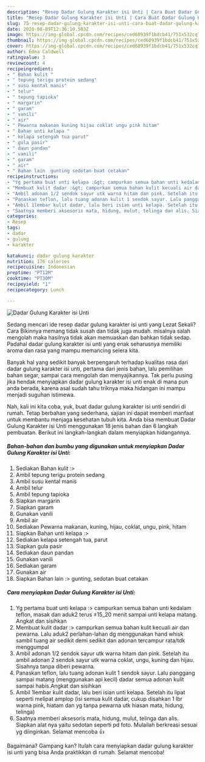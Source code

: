 ```yaml
---
description: "Resep Dadar Gulung Karakter isi Unti | Cara Buat Dadar Gulung Karakter isi Unti Yang Mudah Dan Praktis"
title: "Resep Dadar Gulung Karakter isi Unti | Cara Buat Dadar Gulung Karakter isi Unti Yang Mudah Dan Praktis"
slug: 75-resep-dadar-gulung-karakter-isi-unti-cara-buat-dadar-gulung-karakter-isi-unti-yang-mudah-dan-praktis
date: 2020-08-09T12:36:10.503Z
image: https://img-global.cpcdn.com/recipes/ced60939f1bdcb41/751x532cq70/dadar-gulung-karakter-isi-unti-foto-resep-utama.jpg
thumbnail: https://img-global.cpcdn.com/recipes/ced60939f1bdcb41/751x532cq70/dadar-gulung-karakter-isi-unti-foto-resep-utama.jpg
cover: https://img-global.cpcdn.com/recipes/ced60939f1bdcb41/751x532cq70/dadar-gulung-karakter-isi-unti-foto-resep-utama.jpg
author: Edna Caldwell
ratingvalue: 3
reviewcount: 4
recipeingredient:
- " Bahan kulit "
- " tepung terigu protein sedang"
- " susu kental manis"
- " telur"
- " tepung tapioka"
- " margarin"
- " garam"
- " vanili"
- " air"
- " Pewarna makanan kuning hijau coklat ungu pink hitam"
- " Bahan unti kelapa "
- " kelapa setengah tua parut"
- " gula pasir"
- " daun pandan"
- " vanili"
- " garam"
- " air"
- " Bahan lain  gunting sedotan buat cetakan"
recipeinstructions:
- "Yg pertama buat unti kelapa :&gt; campurkan semua bahan unti kedalam teflon, masak dan aduk2 terus ±15_20 menit sampai unti kelapa matang. Angkat dan sisihkan"
- "Membuat kulit dadar :&gt; campurkan semua bahan kulit kecuali air dan pewarna. Lalu aduk2 perlahan-lahan dg menggunakan hand whisk sambil tuang air sedikit demi sedikit dan adonan tercampur rata/tdk menggumpal"
- "Ambil adonan 1/2 sendok sayur utk warna hitam dan pink. Setelah itu ambil adonan 2 sendok sayur utk warna coklat, ungu, kuning dan hijau. Sisahnya tanpa diberi pewarna."
- "Panaskan teflon, lalu tuang adonan kulit 1 sendok sayur. Lalu panggang sampai matang (menggunakan api kecil) dadar semua adonan kulit sampai habis.Angkat dan sisihkan"
- "Ambil 1lembar kulit dadar, lalu beri isian unti kelapa. Setelah itu lipat seperti melipat amplop (isi semua kulit dadar, cukup disahkan 1 lbr warna pink, hiatam dan yg tanpa pewarna utk hiasan mata, hidung, telinga)"
- "Saatnya memberi aksesoris mata, hidung, mulut, telinga dan alis. Siapkan alat nya yaitu sedotan seperti pd foto. Mulailah berkreasi sesuai yg diinginkan. Selamat mencoba 👍"
categories:
- Resep
tags:
- dadar
- gulung
- karakter

katakunci: dadar gulung karakter 
nutrition: 176 calories
recipecuisine: Indonesian
preptime: "PT12M"
cooktime: "PT30M"
recipeyield: "1"
recipecategory: Lunch

---
```



![Dadar Gulung Karakter isi Unti](https://img-global.cpcdn.com/recipes/ced60939f1bdcb41/751x532cq70/dadar-gulung-karakter-isi-unti-foto-resep-utama.jpg)

Sedang mencari ide resep dadar gulung karakter isi unti yang Lezat Sekali? Cara Bikinnya memang tidak susah dan tidak juga mudah. misalnya salah mengolah maka hasilnya tidak akan memuaskan dan bahkan tidak sedap. Padahal dadar gulung karakter isi unti yang enak seharusnya memiliki aroma dan rasa yang mampu memancing selera kita.

Banyak hal yang sedikit banyak berpengaruh terhadap kualitas rasa dari dadar gulung karakter isi unti, pertama dari jenis bahan, lalu pemilihan bahan segar, sampai cara mengolah dan menyajikannya. Tak perlu pusing jika hendak menyiapkan dadar gulung karakter isi unti enak di mana pun anda berada, karena asal sudah tahu triknya maka hidangan ini mampu menjadi suguhan istimewa.




Nah, kali ini kita coba, yuk, buat dadar gulung karakter isi unti sendiri di rumah. Tetap berbahan yang sederhana, sajian ini dapat memberi manfaat untuk membantu menjaga kesehatan tubuh kita. Anda bisa membuat Dadar Gulung Karakter isi Unti menggunakan 18 jenis bahan dan 6 langkah pembuatan. Berikut ini langkah-langkah dalam menyiapkan hidangannya.

<!--inarticleads1-->

##### Bahan-bahan dan bumbu yang digunakan untuk menyiapkan Dadar Gulung Karakter isi Unti:

1. Sediakan  Bahan kulit :&gt;
1. Ambil  tepung terigu protein sedang
1. Ambil  susu kental manis
1. Ambil  telur
1. Ambil  tepung tapioka
1. Siapkan  margarin
1. Siapkan  garam
1. Gunakan  vanili
1. Ambil  air
1. Sediakan  Pewarna makanan, kuning, hijau, coklat, ungu, pink, hitam
1. Siapkan  Bahan unti kelapa :&gt;
1. Sediakan  kelapa setengah tua, parut
1. Siapkan  gula pasir
1. Sediakan  daun pandan
1. Gunakan  vanili
1. Sediakan  garam
1. Gunakan  air
1. Siapkan  Bahan lain :&gt; gunting, sedotan buat cetakan




<!--inarticleads2-->

##### Cara menyiapkan Dadar Gulung Karakter isi Unti:

1. Yg pertama buat unti kelapa :&gt; campurkan semua bahan unti kedalam teflon, masak dan aduk2 terus ±15_20 menit sampai unti kelapa matang. Angkat dan sisihkan
1. Membuat kulit dadar :&gt; campurkan semua bahan kulit kecuali air dan pewarna. Lalu aduk2 perlahan-lahan dg menggunakan hand whisk sambil tuang air sedikit demi sedikit dan adonan tercampur rata/tdk menggumpal
1. Ambil adonan 1/2 sendok sayur utk warna hitam dan pink. Setelah itu ambil adonan 2 sendok sayur utk warna coklat, ungu, kuning dan hijau. Sisahnya tanpa diberi pewarna.
1. Panaskan teflon, lalu tuang adonan kulit 1 sendok sayur. Lalu panggang sampai matang (menggunakan api kecil) dadar semua adonan kulit sampai habis.Angkat dan sisihkan
1. Ambil 1lembar kulit dadar, lalu beri isian unti kelapa. Setelah itu lipat seperti melipat amplop (isi semua kulit dadar, cukup disahkan 1 lbr warna pink, hiatam dan yg tanpa pewarna utk hiasan mata, hidung, telinga)
1. Saatnya memberi aksesoris mata, hidung, mulut, telinga dan alis. Siapkan alat nya yaitu sedotan seperti pd foto. Mulailah berkreasi sesuai yg diinginkan. Selamat mencoba 👍




Bagaimana? Gampang kan? Itulah cara menyiapkan dadar gulung karakter isi unti yang bisa Anda praktikkan di rumah. Selamat mencoba!
